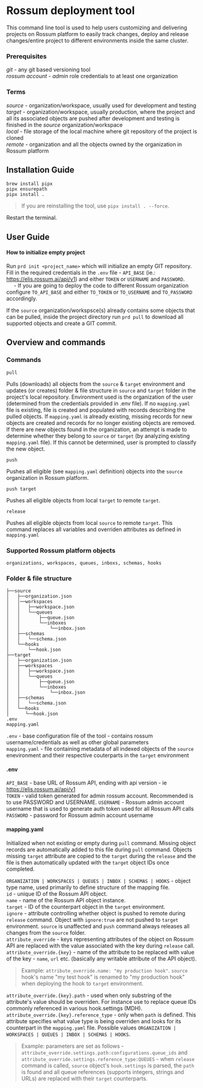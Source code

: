 # Rossum deployment tool #

This command line tool is used to help users customizing and delivering projects on Rossum platform to easily track changes, deploy and release changes/entire project to different environments inside the same cluster.

### Prerequisites ###
*git* - any git based versioning tool  
*rossum account* - *admin* role credentials to at least one organization

### Terms ###
*source* - organization/workspace, usually used for development and testing  
*target* - organization/workspace, usually production, where the project and all its associated objects are pushed after development and testing is finished in the *source* organization/workspace  
*local* - file storage of the local machine where git repository of the project is cloned  
*remote* - organization and all the objects owned by the organization in Rossum platform

## Installation Guide ##

```
brew install pipx
pipx ensurepath
pipx install .
```
> If you are reinstalling the tool, use `pipx install . --force`.

Restart the terminal.

## User Guide ##

#### How to initialize empty project ####

Run `prd init <project_name>` which will initialize an empty GIT repository.  
Fill in the required credentials in the `.env` file - `API_BASE` (ie.: https://elis.rossum.ai/api/v1) and either `TOKEN` or `USERNAME` and `PASSWORD`.  
&nbsp;&nbsp;&nbsp;&nbsp; - If you are going to deploy the code to different Rossum organization configure `TO_API_BASE` and either `TO_TOKEN` or `TO_USERNAME` and `TO_PASSWORD` accordingly.  

If the `source` organization/workspsce(s) already contains some objects that can be pulled, inside the project directory run `prd pull` to download all supported objects and create a GIT commit.


## Overview and commands ##

### Commands ###

```
pull
```   
Pulls (downloads) all objects from the `source` & `target` environment and updates (or creates) folder & file structure in `source` and `target` folder in the project's local repository. Environment used is the organization of the user (determined from the credentials provided in .env file). If no `mapping.yaml` file is existing, file is created and populated with records describing the pulled objects. If `mapping.yaml` is already existing, missing records for new objects are created and records for no longer existing objects are removed. If there are new objects found in the organization, an attempt is made to determine whether they belong to `source` or `target` (by analyzing existing `mapping.yaml` file). If this cannot be determined, user is prompted to classify the new object.
```
push
```
Pushes all eligible (see `mapping.yaml` definition) objects into the `source` organization in Rossum platform. 

```
push target
```
Pushes all eligible objects from local `target` to remote `target`.

```
release
```
Pushes all eligible objects from local `source` to remote `target`. This command replaces all variables and overriden attributes as defined in `mapping.yaml`

### Supported Rossum platform objects ###

    organizations, workspaces, queues, inboxs, schemas, hooks

### Folder & file structure ###
```
├──source
│   ├──organization.json
│   │──workspaces
│   │   ├──workspace.json
│   │   └──queues
│   │       ├──queue.json
│   │       └──inboxes
│   │           └──inbox.json
│   ├──schemas
│   │   └──schema.json
│   └──hooks
│       └──hook.json
├──target
│   ├──organization.json
│   ├──workspaces
│   │   ├──workspace.json
│   │   └──queues
│   │       ├──queue.json
│   │       └──inboxes
│   │           └──inbox.json
│   ├──schemas
│   │   └──schema.json
│   └──hooks
│      └──hook.json
.env
mapping.yaml
```

`.env` - base configuration file of the tool - contains rossum username/credentials as well as other global parameters  
`mapping.yaml` - file containing metadata of all indexed objects of the `source` enevironment and their respective couterparts in the `target` environment  

#### .env #### 
`API_BASE` - base URL of Rossum API, ending with api version - ie https://elis.rossum.ai/api/v1  
`TOKEN` - valid token generated for admin rossum account. Recommended is to use PASSWORD and USERNAME.
`USERNAME` - Rossum admin account username that is used to generate auth token used for all Rossum API calls  
`PASSWORD` - password for Rossum admin account username  

#### mapping.yaml ####  
Initialized when not existing or empty during `pull` command. Missing object records are automatically added to this file during `pull` command. Objects missing `target` attribute are copied to the `target` during the `release` and the file is then automatically updated with the `target` object IDs once completed.

`ORGANIZATION | WORKSPACES | QUEUES | INBOX | SCHEMAS | HOOKS` - object type name, used primarily to define structure of the mapping file.  
`id` - unique ID of the Rossum API object.  
`name` - name of the Rossum API object instance.  
`target` - ID of the counterpart object in the `target` environment.  
`ignore` - attribute controlling whether object is pushed to remote during `release` command. Object with `ignore:true` are not pushed to `target` environment. `source` is unaffected and `push` command always releases all changes from the `source` folder.  
`attribute_override` - keys representing attributes of the object on Rossum API are replaced with the value associated with the key during `release` call.  
`attribute_override.{key}` - name of the attribute to be replaced with value of the key - `name`, `url` etc. (basically any writable attribute of the API object).  
 
> Example: `attribute_override.name: "my production hook"`. `source` hook's name "my test hook" is renamed to "my production hook" when deploying the hook to `target` environment.  

`attribute_override.{key}.path` - used when only substring of the attribute's value should be overriden. For instance use to replace queue IDs commonly referenced in various hook.settings (MDH).  
`attribute_override.{key}.reference_type` - only when `path` is defined. This attribute specifies what value type is being overriden and looks for its counterpart in the `mapping.yaml` file. Possible values `ORGANIZATION | WORKSPACES | QUEUES | INBOX | SCHEMAS | HOOKS`.    

> Example: parameters are set as follows - `attribute_override.settings.path:configurations.queue_ids` and `attribute_override.settings.reference_type:QUEUES` - when `release` command is called, `source` object's `hook.settings` is parsed, the `path` is found and all queue references (supports integers, strings and URLs) are replaced with their `target` counterparts.  